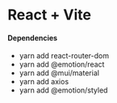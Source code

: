 # React + Vite

#### Dependencies

- yarn add react-router-dom
- yarn add @emotion/react
- yarn add @mui/material
- yarn add axios
- yarn add @emotion/styled